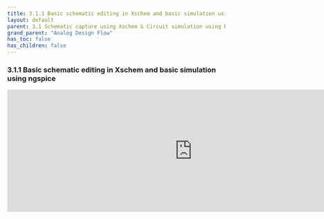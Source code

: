 ```yaml
---
title: 3.1.1 Basic schematic editing in Xschem and basic simulation using ngspice
layout: default
parent: 3.1 Schematic capture using Xschem & Circuit simulation using Ngspice
grand_parent: "Analog Design Flow"
has_toc: false
has_children: false
---
```

### 3.1.1 Basic schematic editing in Xschem and basic simulation using ngspice
<div style="width: 854px;padding:56.22% 0 0 0;position:relative;"><iframe src="https://player.vimeo.com/video/857523977?h=b0d7fc234a&amp;badge=0&amp;autopause=0&amp;player_id=0&amp;app_id=58479" frameborder="0" allow="autoplay; fullscreen; picture-in-picture" style="position:absolute;top:0;left:0;width:100%;height:100%;" title="3.1.1 editing_and_sim"></iframe></div><script src="https://player.vimeo.com/api/player.js"></script>
